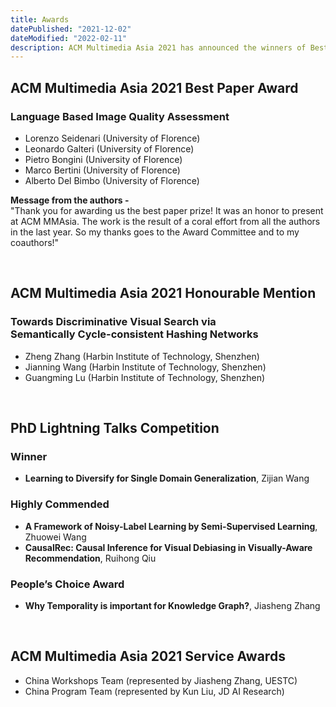 ```yaml
---
title: Awards
datePublished: "2021-12-02"
dateModified: "2022-02-11"
description: ACM Multimedia Asia 2021 has announced the winners of Best Paper Awards and PhD Lightning Talks Competition.
---
```


## ACM Multimedia Asia 2021 Best Paper Award

### Language Based Image Quality Assessment
- Lorenzo Seidenari (University of Florence)
- Leonardo Galteri (University of Florence)
- Pietro Bongini (University of Florence)
- Marco Bertini (University of Florence)
- Alberto Del Bimbo (University of Florence)

**Message from the authors -** \
"Thank you for awarding us the best paper prize! It was an honor to present at ACM MMAsia. The work is the result of a coral effort from all the authors in the last year. So my thanks goes to the Award Committee and to my coauthors!"

<br/>

## ACM Multimedia Asia 2021 Honourable Mention
 
### Towards Discriminative Visual Search via<br/>Semantically Cycle-consistent Hashing Networks
- Zheng Zhang (Harbin Institute of Technology, Shenzhen)
- Jianning Wang (Harbin Institute of Technology, Shenzhen)
- Guangming Lu (Harbin Institute of Technology, Shenzhen)

<br/>

## PhD Lightning Talks Competition 
### Winner
- **Learning to Diversify for Single Domain Generalization**, Zijian Wang

### Highly Commended
- **A Framework of Noisy-Label Learning by Semi-Supervised Learning**, Zhuowei Wang
- **CausalRec: Causal Inference for Visual Debiasing in Visually-Aware Recommendation**, Ruihong Qiu

### People’s Choice Award
- **Why Temporality is important for Knowledge Graph?**, Jiasheng Zhang

<br/>

## ACM Multimedia Asia 2021 Service Awards

- China Workshops Team (represented by Jiasheng Zhang, UESTC)
- China Program Team (represented by Kun Liu, JD AI Research)
